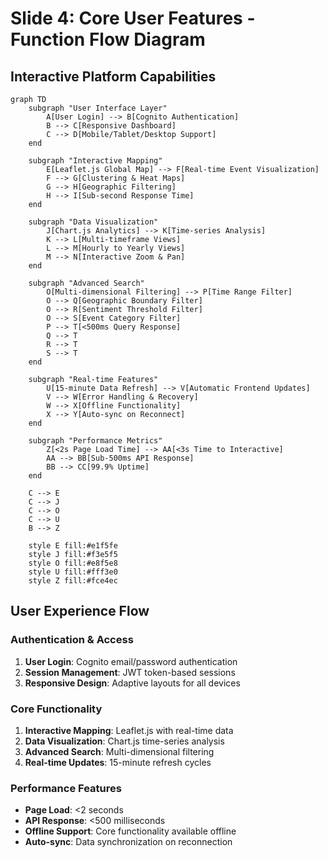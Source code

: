 # Slide 4: Core User Features - Function Flow Diagram

## Interactive Platform Capabilities

```mermaid
graph TD
    subgraph "User Interface Layer"
        A[User Login] --> B[Cognito Authentication]
        B --> C[Responsive Dashboard]
        C --> D[Mobile/Tablet/Desktop Support]
    end
    
    subgraph "Interactive Mapping"
        E[Leaflet.js Global Map] --> F[Real-time Event Visualization]
        F --> G[Clustering & Heat Maps]
        G --> H[Geographic Filtering]
        H --> I[Sub-second Response Time]
    end
    
    subgraph "Data Visualization"
        J[Chart.js Analytics] --> K[Time-series Analysis]
        K --> L[Multi-timeframe Views]
        L --> M[Hourly to Yearly Views]
        M --> N[Interactive Zoom & Pan]
    end
    
    subgraph "Advanced Search"
        O[Multi-dimensional Filtering] --> P[Time Range Filter]
        O --> Q[Geographic Boundary Filter]
        O --> R[Sentiment Threshold Filter]
        O --> S[Event Category Filter]
        P --> T[<500ms Query Response]
        Q --> T
        R --> T
        S --> T
    end
    
    subgraph "Real-time Features"
        U[15-minute Data Refresh] --> V[Automatic Frontend Updates]
        V --> W[Error Handling & Recovery]
        W --> X[Offline Functionality]
        X --> Y[Auto-sync on Reconnect]
    end
    
    subgraph "Performance Metrics"
        Z[<2s Page Load Time] --> AA[<3s Time to Interactive]
        AA --> BB[Sub-500ms API Response]
        BB --> CC[99.9% Uptime]
    end
    
    C --> E
    C --> J
    C --> O
    C --> U
    B --> Z
    
    style E fill:#e1f5fe
    style J fill:#f3e5f5
    style O fill:#e8f5e8
    style U fill:#fff3e0
    style Z fill:#fce4ec
```

## User Experience Flow

### Authentication & Access
1. **User Login**: Cognito email/password authentication
2. **Session Management**: JWT token-based sessions
3. **Responsive Design**: Adaptive layouts for all devices

### Core Functionality
1. **Interactive Mapping**: Leaflet.js with real-time data
2. **Data Visualization**: Chart.js time-series analysis
3. **Advanced Search**: Multi-dimensional filtering
4. **Real-time Updates**: 15-minute refresh cycles

### Performance Features
- **Page Load**: <2 seconds
- **API Response**: <500 milliseconds
- **Offline Support**: Core functionality available offline
- **Auto-sync**: Data synchronization on reconnection

